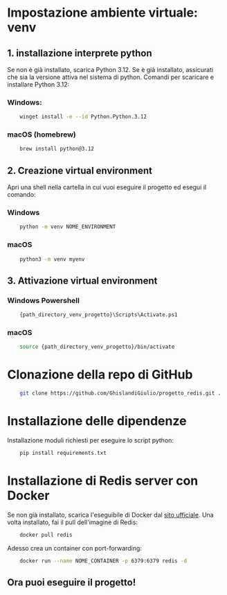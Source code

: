 # Impostazione ambiente virtuale: venv

## 1. installazione interprete python

Se non è già installato, scarica Python 3.12. Se è già installato, assicurati che sia la versione attiva nel sistema di python.
Comandi per scaricare e installare Python 3.12:
### Windows:
```bash
    winget install -e --id Python.Python.3.12
```

### macOS (homebrew)
```bash
    brew install python@3.12
```

## 2. Creazione virtual environment

Apri una shell nella cartella in cui vuoi eseguire il progetto ed esegui il comando:
### Windows
```bash
    python -m venv NOME_ENVIRONMENT
``` 

### macOS
``` bash
    python3 -m venv myenv
``` 

## 3. Attivazione virtual environment
### Windows Powershell
``` bash
    {path_directory_venv_progetto}\Scripts\Activate.ps1
``` 
### macOS
``` bash
    source {path_directory_venv_progetto}/bin/activate
``` 

# Clonazione della repo di GitHub
``` bash
    git clone https://github.com/GhislandiGiulio/progetto_redis.git .
``` 

# Installazione delle dipendenze
Installazione moduli richiesti per eseguire lo script python:
``` bash
    pip install requirements.txt
```
# Installazione di Redis server con Docker
Se non già installato, scarica l'eseguibile di Docker dal [sito ufficiale](https://www.docker.com/products/docker-desktop/).
Una volta installato, fai il pull dell'imagine di Redis:
``` bash
    docker pull redis 
```
Adesso crea un container con port-forwarding:
``` bash
    docker run --name NOME_CONTAINER -p 6379:6379 redis -d 
```

## Ora puoi eseguire il progetto! 